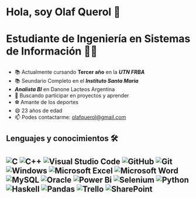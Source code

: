 # Hola, soy Olaf Querol 👋 <h1> Estudiante de Ingeniería en Sistemas de Información 👨‍💻<h2>  
  * 📚 Actualmente cursando **Tercer año** en la ***UTN FRBA***
  * 📚 Seundario Completo en el ***Instituto Santa Maria***
  * ***Analista BI*** en Danone Lacteos Argentina
  * 👯 Buscando participar en proyectos y aprender
  * ⚽ Amante de los deportes
  * 😄 23 años de edad
  * 📫 Podes contactarme: olafquerol@gmail.com 
## Lenguajes y conocimientos 🛠 <h2> ![C](https://img.shields.io/badge/c-%2300599C.svg?style=for-the-badge&logo=c&logoColor=white) ![C++](https://img.shields.io/badge/c++-%2300599C.svg?style=for-the-badge&logo=c%2B%2B&logoColor=white) ![Visual Studio Code](https://img.shields.io/badge/Visual%20Studio%20Code-0078d7.svg?style=for-the-badge&logo=visual-studio-code&logoColor=white) 	![GitHub](https://img.shields.io/badge/github-%23121011.svg?style=for-the-badge&logo=github&logoColor=white) 	![Git](https://img.shields.io/badge/git-%23F05033.svg?style=for-the-badge&logo=git&logoColor=white) ![Windows](https://img.shields.io/badge/Windows-0078D6?style=for-the-badge&logo=windows&logoColor=white) ![Microsoft Excel](https://img.shields.io/badge/Microsoft_Excel-217346?style=for-the-badge&logo=microsoft-excel&logoColor=white) ![Microsoft Word](https://img.shields.io/badge/Microsoft_Word-2B579A?style=for-the-badge&logo=microsoft-word&logoColor=white) ![MySQL](https://img.shields.io/badge/mysql-%2300f.svg?style=for-the-badge&logo=mysql&logoColor=white) ![Oracle](https://img.shields.io/badge/Oracle-F80000?style=for-the-badge&logo=oracle&logoColor=white) ![Power Bi](https://img.shields.io/badge/power_bi-F2C811?style=for-the-badge&logo=powerbi&logoColor=black) ![Selenium](https://img.shields.io/badge/-selenium-%43B02A?style=for-the-badge&logo=selenium&logoColor=white) ![Python](https://img.shields.io/badge/python-3670A0?style=for-the-badge&logo=python&logoColor=ffdd54) ![Haskell](https://img.shields.io/badge/Haskell-5e5086?style=for-the-badge&logo=haskell&logoColor=white) ![Pandas](https://img.shields.io/badge/pandas-%23150458.svg?style=for-the-badge&logo=pandas&logoColor=white) ![Trello](https://img.shields.io/badge/Trello-%23026AA7.svg?style=for-the-badge&logo=Trello&logoColor=white) ![SharePoint](https://img.shields.io/badge/SharePoint-0078D4?style=for-the-badge&logo=microsoft-sharepoint&logoColor=white)

